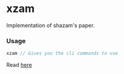 # xzam

Implementation of shazam's paper. 
### Usage
```rs
xzam // Gives you the cli commands to use
```

Read [here](https://medium.com/@xpanvictor/xzam-an-attempt-at-shazams-paper-84fe44901a7a)
